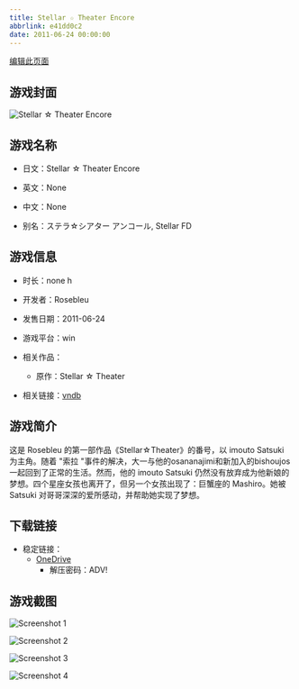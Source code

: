 ```yaml
---
title: Stellar ☆ Theater Encore
abbrlink: e41dd0c2
date: 2011-06-24 00:00:00
---
```

[编辑此页面](https://github.com/ACG-3/ADV3-source/blob/main/source/_posts/games/Stellar%20%E2%98%86%20Theater%20Encore.md)

## 游戏封面

![Stellar ☆ Theater Encore](https://pan.timero.xyz/onedrive/img_lib_001/Stellar%20%E2%98%86%20Theater%20Encore_cover.avif)


## 游戏名称

- 日文：Stellar ☆ Theater Encore
- 英文：None
- 中文：None

- 别名：ステラ☆シアター アンコール, Stellar FD


## 游戏信息

- 时长：none h
- 开发者：Rosebleu
- 发售日期：2011-06-24
- 游戏平台：win
- 相关作品：
   - 原作：Stellar ☆ Theater

- 相关链接：[vndb](https://vndb.org/v7064)


## 游戏简介

这是 Rosebleu 的第一部作品《Stellar☆Theater》的番号，以 imouto Satsuki 为主角。随着 "索拉 "事件的解决，大一与他的osananajimi和新加入的bishoujos一起回到了正常的生活。然而，他的 imouto Satsuki 仍然没有放弃成为他新娘的梦想。四个星座女孩也离开了，但另一个女孩出现了：巨蟹座的 Mashiro。她被 Satsuki 对哥哥深深的爱所感动，并帮助她实现了梦想。




## 下载链接

- 稳定链接：
    - [OneDrive](https://pan.timero.xyz/onedrive/adv_lib_001/Stellar%20%E2%98%86%20Theater%20Encore)
        - 解压密码：ADV!



## 游戏截图


![Screenshot 1](https://pan.timero.xyz/onedrive/img_lib_001/Stellar%20%E2%98%86%20Theater%20Encore_Screenshot_1.avif)

![Screenshot 2](https://pan.timero.xyz/onedrive/img_lib_001/Stellar%20%E2%98%86%20Theater%20Encore_Screenshot_2.avif)

![Screenshot 3](https://pan.timero.xyz/onedrive/img_lib_001/Stellar%20%E2%98%86%20Theater%20Encore_Screenshot_3.avif)

![Screenshot 4](https://pan.timero.xyz/onedrive/img_lib_001/Stellar%20%E2%98%86%20Theater%20Encore_Screenshot_4.avif)

